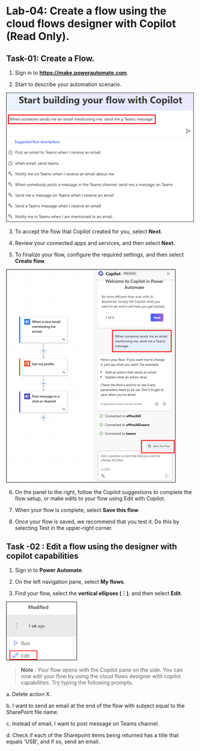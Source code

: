 # Lab-04: Create a flow using the cloud flows designer with Copilot (Read Only).

## Task-01: Create a Flow.

1.	Sign in to **https://make.powerautomate.com**.
   
2.	Start to describe your automation scenario.

  ![screenshot of the prompt ](../Media/04/copilot-home-example.png)
   
3.	To accept the flow that Copilot created for you, select **Next**.
   
4.	Review your connected apps and services, and then select **Next**.
   
5.	To finalize your flow, configure the required settings, and then select **Create flow**.

   ![screenshot of the prompt ](../Media/04/designer-1.png)

6.	On the panel to the right, follow the Copilot suggestions to complete the flow setup, or make edits to your flow using Edit with Copilot.
   
7.	When your flow is complete, select **Save this flow**.
   
8.	Once your flow is saved, we recommend that you test it. Do this by selecting Test in the upper-right corner.
   
## Task -02 : Edit a flow using the designer with copilot capabilities

1.	Sign in to **Power Automate**.
   
2.	On the left navigation pane, select **My flows**.
   
3.	Find your flow, select the **vertical ellipses (⋮)**, and then select **Edit**.

   ![screenshot of the prompt ](../Media/04/copilot-edit.png)
 
>**Note** : Your flow opens with the Copilot pane on the side. You can now edit your flow by using the cloud flows designer with copilot capabilities. Try typing the following prompts.

a.	Delete action X.

b.	I want to send an email at the end of the flow with subject equal to the SharePoint file name.

c.	Instead of email, I want to post message on Teams channel.

d.	Check if each of the Sharepoint items being returned has a title that equals 'USB', and if so, send an email.



